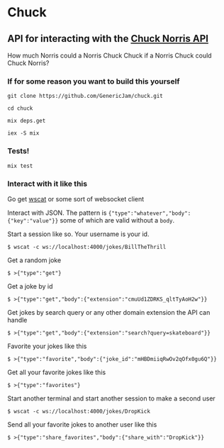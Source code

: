 # Chuck

## API for interacting with the [Chuck Norris API](https://api.chucknorris.io/)
How much Norris could a Norris Chuck Chuck if a Norris Chuck could Chuck Norris?

### If for some reason you want to build this yourself

`git clone https://github.com/GenericJam/chuck.git`

`cd chuck`

`mix deps.get`

`iex -S mix`

### Tests!

`mix test`

### Interact with it like this
Go get [wscat](https://github.com/websockets/wscat) or some sort of websocket client

Interact with JSON. The pattern is `{"type":"whatever","body":{"key":"value"}}` some of which are valid without a `body`.

Start a session like so. Your username is your id.

`$ wscat -c ws://localhost:4000/jokes/BillTheThrill`

Get a random joke

`$ >{"type":"get"}`

Get a joke by id

`$ >{"type":"get","body":{"extension":"cmuUd1ZDRKS_qltTyAoH2w"}}`

Get jokes by search query or any other domain extension the API can handle

`$ >{"type":"get","body":{"extension":"search?query=skateboard"}}`

Favorite your jokes like this

`$ >{"type":"favorite","body":{"joke_id":"mHBDmiiqRwOv2qOfx0gu6Q"}}`

Get all your favorite jokes like this

`$ >{"type":"favorites"}`

Start another terminal and start another session to make a second user

`$ wscat -c ws://localhost:4000/jokes/DropKick`

Send all your favorite jokes to another user like this

`$ >{"type":"share_favorites","body":{"share_with":"DropKick"}}`
